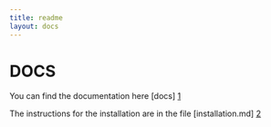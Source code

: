 ```yaml
---
title: readme
layout: docs
---
```


# DOCS

You can find the documentation here [docs] [1]

The instructions for the installation are in the file [installation.md] [2]

[1]: https://gitlab.com/Indaym/Web-Indaym/tree/master/docs
[2]: https://gitlab.com/Indaym/Web-Indaym/blob/master/docs/installation.md
